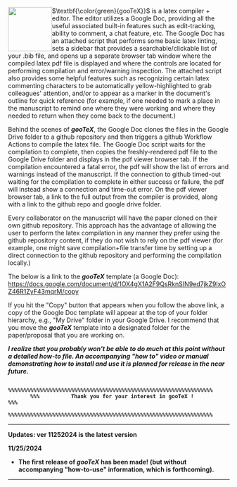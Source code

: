<p><img style="float: left;" src="https://github.com/user-attachments/assets/2a6b4c9d-e7f1-48bd-89c9-486153174ba2" height="100px"></p>

$\textbf{\color{green}{gooTeX}}$ is a latex compiler + editor. The editor utilizes a Google Doc, providing all the useful associated built-in features such as edit-tracking, ability to comment, a chat feature, etc. The Google Doc has an attached script that performs some basic latex linting, sets a sidebar that provides a searchable/clickable list of your .bib file, and opens up a separate browser tab window where the compiled latex pdf file is displayed and where the controls are located for performing compilation and error/warning inspection.   The attached script also provides some helpful features such as recognizing certain latex commenting characters to be automatically yellow-highlighted to grab colleagues' attention, and/or to appear as a marker in the document's outline for quick reference (for example, if one needed to mark a place in the manuscript to remind one where they were working and where they needed to return when they come back to the document.)

Behind the scenes of <b><i>gooTeX</i></b>, the Google Doc clones the files in the Google Drive folder to a github repository and then triggers a github Workflow Actions to compile the latex file.  The Google Doc script waits for the compilation to complete, then copies the freshly-rendered pdf file to the Google Drive folder and displays in the pdf viewer browser tab.  If the compilation encountered a fatal error, the pdf will show the list of errors and warnings instead of the manuscript.  If the connection to github timed-out waiting for the compilation to complete in either success or failure, the pdf will instead show a connection and time-out error.  On the pdf viewer browser tab, a link to the full output from the compiler is provided, along with a link to the github repo and google drive folder. 

Every collaborator on the manuscript will have the paper cloned on their own github repository. This approach has the advantage of allowing the user to perform the latex compilation in any manner they prefer using the github repository content, if they do not wish to rely on the pdf viewer (for example, one might save compilation+file transfer time by setting up a direct connection to the github repository and performing the compilation locally.) 

The below is a link to the <b><i>gooTeX</i></b>  template (a Google Doc):
https://docs.google.com/document/d/1OX4gX1A2F9QsRknSIN9ed7jkZ9lxOZ46R1ZyF43mqrM/copy

If you hit the "Copy" button that appears when you follow the above link, a copy of the Google Doc template will appear at the top of your folder hierarchy, e.g., "My Drive" folder in your Google Drive. I recommend that you move the <b><i>gooTeX</i></b>  template into a designated folder for the paper/proposal that you are working on. 

<b><i>I realize that you probably won't be able to do much at this point without a detailed how-to file.  An accompanying "how to" video or manual demonstrating how to install and use it is planned for release in the near future.</i><b>


           %%%%%%%%%%%%%%%%%%%%%%%%%%%%%%%%%%%%%%%%%%%%%%%%%%%%%%%%%%%%%%%%%
           %%%          Thank you for your interest in gooTeX !          %%%
           %%%%%%%%%%%%%%%%%%%%%%%%%%%%%%%%%%%%%%%%%%%%%%%%%%%%%%%%%%%%%%%%%

- - - - - - - - - - - - - - - - - - - - - - - - - - - - - - - -
Updates: ver 11252024 is the latest version

11/25/2024
- The first release of <b><i>gooTeX</i></b>  has been made! (but without accompanying "how-to-use" information, which is forthcoming).
- - - - - - - - - - - - - - - - - - - - - - - - - - - - - - - -
